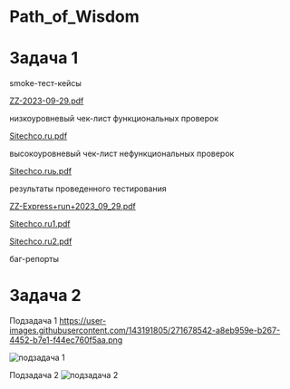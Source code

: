 # Path_of_Wisdom

# Задача 1

smoke-тест-кейсы 

[ZZ-2023-09-29.pdf](https://github.com/Maria-Sokolova/Path_of_Wisdom/files/12769401/ZZ-2023-09-29.pdf)

низкоуровневый чек-лист функциональных проверок

[Sitechco.ru.pdf](https://github.com/Maria-Sokolova/Path_of_Wisdom/files/12769377/Sitechco.ru.pdf)

высокоуровневый чек-лист нефункциональных проверок

[Sitechco.ruь.pdf](https://github.com/Maria-Sokolova/Path_of_Wisdom/files/12769381/Sitechco.ru.pdf)

результаты проведенного тестирования 

[ZZ-Express+run+2023_09_29.pdf](https://github.com/Maria-Sokolova/Path_of_Wisdom/files/12769632/ZZ-Express%2Brun%2B2023_09_29.pdf)

[Sitechco.ru1.pdf](https://github.com/Maria-Sokolova/Path_of_Wisdom/files/12769620/Sitechco.ru1.pdf)

[Sitechco.ru2.pdf](https://github.com/Maria-Sokolova/Path_of_Wisdom/files/12769622/Sitechco.ru2.pdf)

баг-репорты 


# Задача 2

Подзадача 1
https://user-images.githubusercontent.com/143191805/271678542-a8eb959e-b267-4452-b7e1-f44ec760f5aa.png

![подзадача 1](https://github.com/Maria-Sokolova/Path_of_Wisdom/assets/143191805/a8eb959e-b267-4452-b7e1-f44ec760f5aa)


Подзадача 2
![подзадача 2](https://github.com/Maria-Sokolova/Path_of_Wisdom/assets/143191805/cc5ed166-a435-465e-b06c-5fa655234d13)
